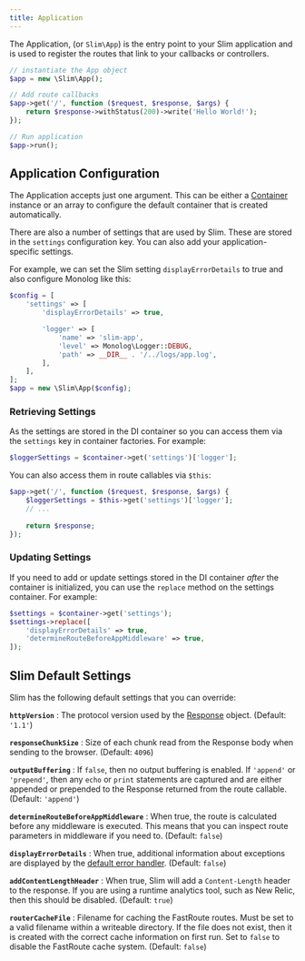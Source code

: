 ```yaml
---
title: Application
---
```


The Application, (or `Slim\App`) is the entry point to your Slim application and is used to register the routes that link to your callbacks or controllers.

```php
// instantiate the App object
$app = new \Slim\App();

// Add route callbacks
$app->get('/', function ($request, $response, $args) {
    return $response->withStatus(200)->write('Hello World!');
});

// Run application
$app->run();
```

## Application Configuration

The Application accepts just one argument. This can be either a [Container](../concepts/di) instance or
an array to configure the default container that is created automatically.

There are also a number of settings that are used by Slim. These are stored in the `settings`
configuration key. You can also add your application-specific settings.

For example, we can set the Slim setting `displayErrorDetails` to true and also configure
Monolog like this:

```php
$config = [
    'settings' => [
        'displayErrorDetails' => true,

        'logger' => [
            'name' => 'slim-app',
            'level' => Monolog\Logger::DEBUG,
            'path' => __DIR__ . '/../logs/app.log',
        ],
    ],
];
$app = new \Slim\App($config);
```


### Retrieving Settings

As the settings are stored in the DI container so you can access them via the `settings` key in container factories. For example:

```php
$loggerSettings = $container->get('settings')['logger'];
```

You can also access them in route callables via `$this`:

```php
$app->get('/', function ($request, $response, $args) {
    $loggerSettings = $this->get('settings')['logger'];
    // ...
    
    return $response;
});
```

### Updating Settings

If you need to add or update settings stored in the DI container *after* the container is initialized,
you can use the `replace` method on the settings container. For example:

```php
$settings = $container->get('settings');
$settings->replace([
    'displayErrorDetails' => true,
    'determineRouteBeforeAppMiddleware' => true,
]);
```

## Slim Default Settings

Slim has the following default settings that you can override:

**`httpVersion`**
: The protocol version used by the [Response](../objects/response) object.
  (Default: `'1.1'`)

**`responseChunkSize`**
: Size of each chunk read from the Response body when sending to the browser.
  (Default: `4096`)

**`outputBuffering`**
: If `false`, then no output buffering is enabled. If `'append'` or `'prepend'`, then any `echo` or `print` statements are captured and are either appended or prepended to the Response returned from the route callable.
  (Default: `'append'`)

**`determineRouteBeforeAppMiddleware`**
: When true, the route is calculated before any middleware is executed. This means that you can inspect route parameters in middleware if you need to.
  (Default: `false`)

**`displayErrorDetails`**
: When true, additional information about exceptions are displayed by the [default error handler](../handlers/error).
  (Default: `false`)

**`addContentLengthHeader`**
: When true, Slim will add a `Content-Length` header to the response. If you are using a runtime analytics tool, such as New Relic, then this should be disabled.
  (Default: `true`)

**`routerCacheFile`**
: Filename for caching the FastRoute routes. Must be set to a valid filename within a writeable directory. If the file does not exist, then it is created with the correct cache information on first run.
  Set to `false` to disable the FastRoute cache system.
  (Default: `false`)
